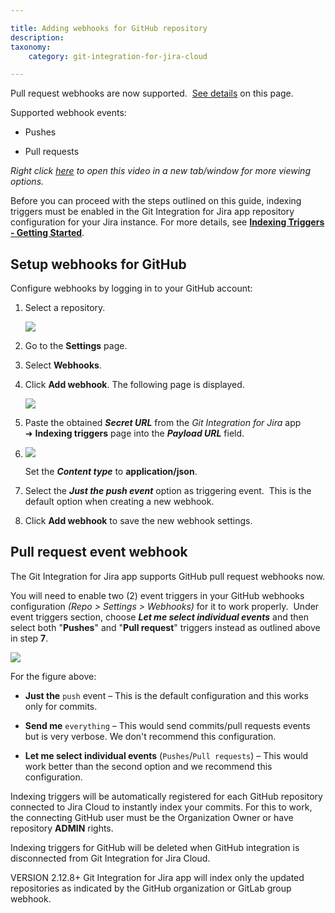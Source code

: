 ```yaml
---

title: Adding webhooks for GitHub repository
description:
taxonomy:
    category: git-integration-for-jira-cloud

---
```

Pull request webhooks are now supported.  [See details](/git-integration-for-jira-cloud/adding-webhooks-for-github-repository-gij-cloud) on this page.

Supported webhook events:

*   Pushes

*   Pull requests


_Right click_ [_here_](https://bigbrassband.wistia.net/medias/pewl2o9uk6) _to open this video in a new tab/window for more viewing options._

Before you can proceed with the steps outlined on this guide, indexing triggers must be enabled in the Git Integration for Jira app repository configuration for your Jira instance. For more details, see [**Indexing Triggers - Getting Started**](/git-integration-for-jira-cloud/Indexing-Triggers).

## Setup webhooks for GitHub

Configure webhooks by logging in to your GitHub account:

1.  Select a repository.

    ![](https://bigbrassband.atlassian.net/wiki/download/attachments/171377213/new-github-webhook-setting-page(c1).png?version=1&modificationDate=1617192156368&cacheVersion=1&api=v2)
2.  Go to the **Settings** page.

3.  Select **Webhooks**.

4.  Click **Add webhook**. The following page is displayed.

    ![](https://bigbrassband.atlassian.net/wiki/download/thumbnails/171377213/web-hooks-github-settings-add(c).png?version=1&modificationDate=1617192156377&cacheVersion=1&api=v2&width=646&height=708)
5.  Paste the obtained _**Secret URL**_ from the _Git Integration for Jira_ app  ➜ **Indexing triggers** page into the _**Payload URL**_ field.

6.  ![](https://bigbrassband.atlassian.net/wiki/download/thumbnails/171377213/jira-cloud-webhook-url-loc(c1).png?version=1&modificationDate=1617192156381&cacheVersion=1&api=v2&width=646&height=430)

    Set the _**Content type**_ to **application/json**.

7.  Select the _**Just the push event**_ option as triggering event.  This is the default option when creating a new webhook.

8.  Click **Add webhook** to save the new webhook settings.


## Pull request event webhook

The Git Integration for Jira app supports GitHub pull request webhooks now.

You will need to enable two (2) event triggers in your GitHub webhooks configuration _(Repo > Settings > Webhooks)_ for it to work properly.  Under event triggers section, choose _**Let me select individual events**_ and then select both "**Pushes**" and "**Pull request**" triggers instead as outlined above in step **7**.

![](https://bigbrassband.atlassian.net/wiki/download/thumbnails/171377213/github-pull-request-event-trigger-webhook.png?version=2&modificationDate=1617192156387&cacheVersion=1&api=v2&width=612&height=302)

For the figure above:

*   **Just the** `push` event – This is the default configuration and this works only for commits.

*   **Send me** `everything` – This would send commits/pull requests events but is very verbose. We don't recommend this configuration.

*   **Let me select individual events** (`Pushes`/`Pull requests`) – This would work better than the second option and we recommend this configuration.


Indexing triggers will be automatically registered for each GitHub repository connected to Jira Cloud to instantly index your commits. For this to work, the connecting GitHub user must be the Organization Owner or have repository **ADMIN** rights.

Indexing triggers for GitHub will be deleted when GitHub integration is disconnected from Git Integration for Jira Cloud.

VERSION 2.12.8+ Git Integration for Jira app will index only the updated repositories as indicated by the GitHub organization or GitLab group webhook.